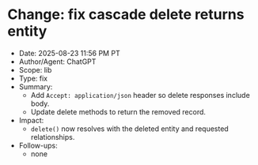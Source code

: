 # Change: fix cascade delete returns entity

- Date: 2025-08-23 11:56 PM PT
- Author/Agent: ChatGPT
- Scope: lib
- Type: fix
- Summary:
  - Add `Accept: application/json` header so delete responses include body.
  - Update delete methods to return the removed record.
- Impact:
  - `delete()` now resolves with the deleted entity and requested relationships.
- Follow-ups:
  - none
